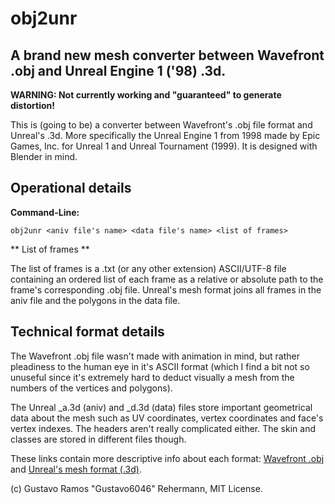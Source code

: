 # obj2unr
A brand new mesh converter between Wavefront .obj and Unreal Engine 1 ('98) .3d.
----

**WARNING: Not currently working and "guaranteed" to generate distortion!**

This is (going to be) a converter between Wavefront's .obj file format and Unreal's .3d. More specifically the Unreal Engine 1
from 1998 made by Epic Games, Inc. for Unreal 1 and Unreal Tournament (1999). It is designed with Blender in mind.

## Operational details

**Command-Line:**

    obj2unr <aniv file's name> <data file's name> <list of frames>
    
** List of frames **

The list of frames is a .txt (or any other extension) ASCII/UTF-8 file containing an ordered list of each frame as a relative
or absolute path to the frame's corresponding .obj file. Unreal's mesh format joins all frames in the aniv file and the
polygons in the data file.

## Technical format details

The Wavefront .obj file wasn't made with animation in mind, but rather pleadiness to the human eye in it's ASCII format (which I
find a bit not so unuseful since it's extremely hard to deduct visually a mesh from the numbers of the vertices and polygons).

The Unreal _a.3d (aniv) and _d.3d (data) files store important geometrical data about the mesh such as UV coordinates, vertex
coordinates and face's vertex indexes. The headers aren't really complicated either. The skin and classes are stored in
different files though.

These links contain more descriptive info about each format: [Wavefront .obj](https://en.wikipedia.org/wiki/Wavefront_.obj_file#File_format) and [Unreal's mesh format (.3d)](http://paulbourke.net/dataformats/unreal/).

(c) Gustavo Ramos "Gustavo6046" Rehermann, MIT License.
